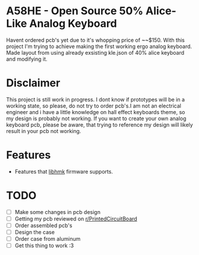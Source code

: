 
# A58HE - Open Source 50% Alice-Like Analog Keyboard 
Havent ordered pcb's yet due to it's whopping price of ~~$150.
With this project I'm trying to achieve making the first working ergo analog keyboard.
Made layout from using already exsisting kle.json of 40% alice keyboard and modifying it.
# Disclaimer
This project is still work in progress. I dont know if prototypes will be in a working state, so please, do not try to order pcb's.I am not an electrical engineer and i have a little knowledge on hall effect keyboards theme, so my design is probably not working. If you want to create your own analog keyboard pcb, please be aware, that trying to reference my design will likely result in your pcb not working. 
# Features 
- Features that [libhmk](https://github.com/peppapighs/libhmk) firmware supports.
# TODO
- [ ] Make some changes in pcb design
- [ ] Getting my pcb reviewed on [r/PrintedCircuitBoard](https://www.reddit.com/r/PrintedCircuitBoard/)
- [ ] Order assembled pcb's
- [ ] Design the case
- [ ] Order case from aluminum
- [ ] Get this thing to work :3
